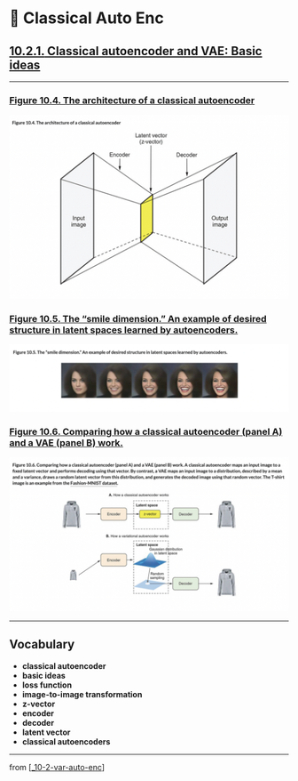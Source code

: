 # 🦋 Classical Auto Enc

## [**10.2.1.** Classical autoencoder and VAE: Basic ideas](https://livebook.manning.com/book/deep-learning-with-javascript/chapter-10/72)

---

### [**Figure 10.4.** The architecture of a classical autoencoder](https://livebook.manning.com/book/deep-learning-with-javascript/chapter-10/ch10fig04)

<img src="../../../assets/figures/Figure_10-4.png">

### [**Figure 10.5.** The “smile dimension.” An example of desired structure in latent spaces learned by autoencoders.](https://livebook.manning.com/book/deep-learning-with-javascript/chapter-10/ch10fig05)

<img src="../../../assets/figures/Figure_10-5.png">

### [**Figure 10.6.** Comparing how a classical autoencoder (panel A) and a VAE (panel B) work.](https://livebook.manning.com/book/deep-learning-with-javascript/chapter-10/ch10fig06)

<img src="../../../assets/figures/Figure_10-6.png">

---

## **Vocabulary**

- <b>classical autoencoder</b>
- <b>basic ideas</b>
- <b>loss function</b>
- <b>image-to-image transformation</b>
- <b>z-vector</b>
- <b>encoder</b>
- <b>decoder</b>
- <b>latent vector</b>
- <b>classical autoencoders</b>

<link rel="stylesheet" type="text/css" media="all" href="../../../assets/css/custom.css" />

---

from [[_10-2-var-auto-enc]]

[//begin]: # "Autogenerated link references for markdown compatibility"
[_10-2-var-auto-enc]: _10-2-var-auto-enc.md "🦋 Var Auto Enc"
[//end]: # "Autogenerated link references"
